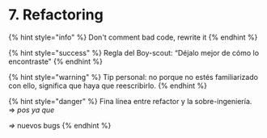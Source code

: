 # 7. Refactoring

{% hint style="info" %}
Don't comment bad code, rewrite it
{% endhint %}

{% hint style="success" %}
Regla del Boy-scout: “Déjalo mejor de cómo lo encontraste"
{% endhint %}

{% hint style="warning" %}
Tip personal: no porque no estés familiarizado con ello, significa que haya que reescribirlo.
{% endhint %}

{% hint style="danger" %}
Fina línea entre refactor y la sobre-ingeniería.\
\=> _pos ya que_

_=>_ nuevos bugs
{% endhint %}

